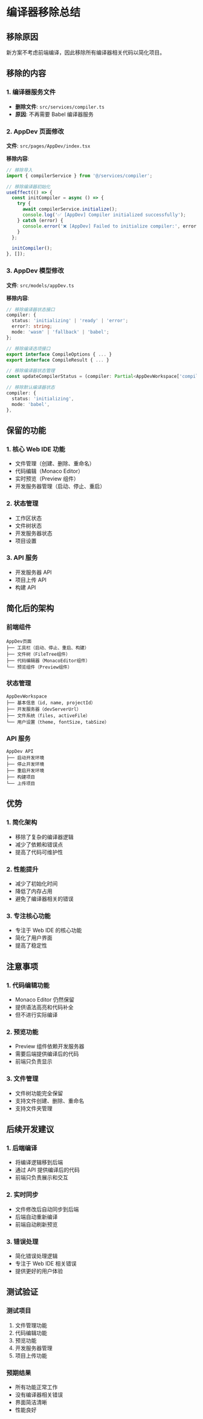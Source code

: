 # 编译器移除总结

## 移除原因

新方案不考虑前端编译，因此移除所有编译器相关代码以简化项目。

## 移除的内容

### 1. 编译器服务文件

- **删除文件**: `src/services/compiler.ts`
- **原因**: 不再需要 Babel 编译器服务

### 2. AppDev 页面修改

**文件**: `src/pages/AppDev/index.tsx`

**移除内容**:

```typescript
// 移除导入
import { compilerService } from '@/services/compiler';

// 移除编译器初始化
useEffect(() => {
  const initCompiler = async () => {
    try {
      await compilerService.initialize();
      console.log('✅ [AppDev] Compiler initialized successfully');
    } catch (error) {
      console.error('❌ [AppDev] Failed to initialize compiler:', error);
    }
  };

  initCompiler();
}, []);
```

### 3. AppDev 模型修改

**文件**: `src/models/appDev.ts`

**移除内容**:

```typescript
// 移除编译器状态接口
compiler: {
  status: 'initializing' | 'ready' | 'error';
  error?: string;
  mode: 'wasm' | 'fallback' | 'babel';
};

// 移除编译选项接口
export interface CompileOptions { ... }
export interface CompileResult { ... }

// 移除编译器状态管理
const updateCompilerStatus = (compiler: Partial<AppDevWorkspace['compiler']>) => { ... }

// 移除默认编译器状态
compiler: {
  status: 'initializing',
  mode: 'babel',
},
```

## 保留的功能

### 1. 核心 Web IDE 功能

- 文件管理（创建、删除、重命名）
- 代码编辑（Monaco Editor）
- 实时预览（Preview 组件）
- 开发服务器管理（启动、停止、重启）

### 2. 状态管理

- 工作区状态
- 文件树状态
- 开发服务器状态
- 项目设置

### 3. API 服务

- 开发服务器 API
- 项目上传 API
- 构建 API

## 简化后的架构

### 前端组件

```
AppDev页面
├── 工具栏（启动、停止、重启、构建）
├── 文件树（FileTree组件）
├── 代码编辑器（MonacoEditor组件）
└── 预览组件（Preview组件）
```

### 状态管理

```
AppDevWorkspace
├── 基本信息（id, name, projectId）
├── 开发服务器（devServerUrl）
├── 文件系统（files, activeFile）
└── 用户设置（theme, fontSize, tabSize）
```

### API 服务

```
AppDev API
├── 启动开发环境
├── 停止开发环境
├── 重启开发环境
├── 构建项目
└── 上传项目
```

## 优势

### 1. 简化架构

- 移除了复杂的编译器逻辑
- 减少了依赖和错误点
- 提高了代码可维护性

### 2. 性能提升

- 减少了初始化时间
- 降低了内存占用
- 避免了编译器相关的错误

### 3. 专注核心功能

- 专注于 Web IDE 的核心功能
- 简化了用户界面
- 提高了稳定性

## 注意事项

### 1. 代码编辑功能

- Monaco Editor 仍然保留
- 提供语法高亮和代码补全
- 但不进行实际编译

### 2. 预览功能

- Preview 组件依赖开发服务器
- 需要后端提供编译后的代码
- 前端只负责显示

### 3. 文件管理

- 文件树功能完全保留
- 支持文件创建、删除、重命名
- 支持文件夹管理

## 后续开发建议

### 1. 后端编译

- 将编译逻辑移到后端
- 通过 API 提供编译后的代码
- 前端只负责展示和交互

### 2. 实时同步

- 文件修改后自动同步到后端
- 后端自动重新编译
- 前端自动刷新预览

### 3. 错误处理

- 简化错误处理逻辑
- 专注于 Web IDE 相关错误
- 提供更好的用户体验

## 测试验证

### 测试项目

1. 文件管理功能
2. 代码编辑功能
3. 预览功能
4. 开发服务器管理
5. 项目上传功能

### 预期结果

- 所有功能正常工作
- 没有编译器相关错误
- 界面简洁清晰
- 性能良好
